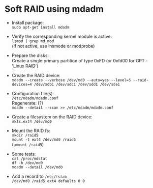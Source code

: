 Soft RAID using mdadm
=====================

* Install package:  
 `sudo apt-get install mdadm`

* Verify the corresponding kernel module is active:  
`lsmod | grep md_mod`  
(if not active, use insmode or modprobe)

* Prepare the disks:  
Create a single primary partition of type 0xFD (or 0xfd00 for GPT - 'Linux RAID')

* Create the RAID device:  
`mdadm --create --verbose /dev/md0 --auto=yes --level=5 --raid-devices=4 /dev/sdb1 /dev/sdc1 /dev/sdd1 /dev/sde1`

* Configuration file(s):  
`/etc/mdadm/mdadm.conf`  
Regenerate: (?)  
`mdadm --detail --scan >> /etc/mdadm/mdadm.conf`

* Create a filesystem on the RAID device:  
`mkfs.ext4 /dev/md0`

* Mount the RAID fs:  
`mkdir /raid5`  
`mount -t ext4 /dev/md0 /raid5`  
(`umount /raid5`)

* Some tests:  
`cat /proc/mdstat`  
`df -h /dev/md0`  
`mdadm --detail /dev/md0`

* Add a record to `/etc/fstab`  
`/dev/md0 /raid5 ext4 defaults 0 0`
